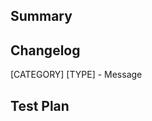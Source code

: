 <!-- Thanks for submitting a pull request! We appreciate you spending the time to work on these changes. Please provide enough information so that others can review your pull request. The three fields below are mandatory. -->

## Summary

<!-- Explain the **motivation** for making this change. What existing problem does the pull request solve? -->

## Changelog



[CATEGORY] [TYPE] - Message

## Test Plan

<!-- Demonstrate the code is solid. Example: The exact commands you ran and their output, screenshots / videos if the pull request changes the user interface. -->
